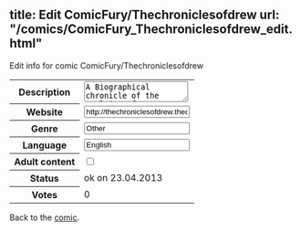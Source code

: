title: Edit ComicFury/Thechroniclesofdrew
url: "/comics/ComicFury_Thechroniclesofdrew_edit.html"
---
Edit info for comic ComicFury/Thechroniclesofdrew

<form name="comic" action="http://gaepostmail.appengine.com/comic" name="post">
<table class="comicinfo">
<tr>
<th>Description</th><td><textarea name="description">A Biographical chronicle of the exploits of a majestic and ruggedly handsome man by the name of Drew. Join him through his exploits of life, love, laughter and the occasional bitchslap</textarea></td>
</tr>
<tr>
<th>Website</th><td><input type="text" name="url" value="http://thechroniclesofdrew.thecomicseries.com/"/></td>
</tr>
<tr>
<th>Genre</th><td><input type="text" name="genre" value="Other"/></td>
</tr>
<tr>
<th>Language</th><td><input type="text" name="language" value="English"/></td>
</tr>
<tr>
<th>Adult content</th><td><input type="checkbox" name="adult" value="adult" /></td>
</tr>
<tr>
<th>Status</th><td>ok on 23.04.2013</td>
</tr>
<tr>
<th>Votes</th><td>0</div></td>
</tr>
</table>
</form>

Back to the [comic](/comics/ComicFury_Thechroniclesofdrew.html).
